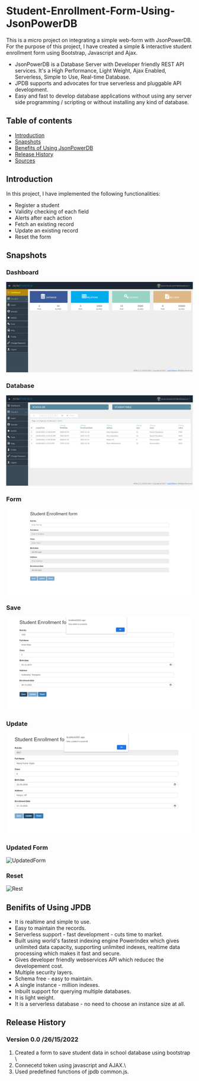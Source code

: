 # Student-Enrollment-Form-Using-JsonPowerDB
This is a micro project on integrating a simple web-form with JsonPowerDB. For the purpose of this project, I have created a simple &amp; interactive student enrollment form using Bootstrap, Javascript and Ajax. 

* JsonPowerDB is a Database Server with Developer friendly REST API services. It's a High Performance, Light Weight, Ajax Enabled, Serverless, Simple to Use, Real-time Database.
* JPDB supports and advocates for true serverless and pluggable API development.
* Easy and fast to develop database applications without using any server side programming / scripting or without installing any kind of database.

## Table of contents
* [Introduction](#introduction)
* [Snapshots](#snapshots)
* [Benefits of Using JsonPowerDB](#benefits-of-using-jsonpowerdb)
* [Release History](#release-history)
* [Sources](#sources)

## Introduction
In this project, I have implemented the following functionalities:
* Register a student
* Validity checking of each field
* Alerts after each action
* Fetch an existing record
* Update an existing record
* Reset the form

## Snapshots
 
### Dashboard
![User Dashboard](Screenshots/Dashboard.PNG?text=User+Dashboard+Here)

### Database 
![Databse](Screenshots/Database.PNG?text=User+Database+Here)

### Form 
![Form](Screenshots/Form.PNG?text=User+Form+Here)

### Save 
![Save](Screenshots/Save.PNG?text=Form+Save+Here)

### Update 
![Update](Screenshots/Update.PNG?text=Form+Update+Here)

### Updated Form 
![UpdatedForm](Screenshots/UpdatedForm.PNG?text=User+Form+Here)

### Reset 
![Rest](Screenshots/Reset.PNG?text=Form+Reset+Here)

## Benifits of Using JPDB
* It is realtime and simple to use.
* Easy to maintain the records.
* Serverless support - fast development - cuts time to market.
* Built using world's fastest indexing engine PowerIndex which gives unlimited data capacity, supporting unlimited indexes, realtime data processing which makes it fast and secure.
* Gives developer friendly webservices API which reducec the developement cost.
* Multiple security layers.
* Schema free - easy to maintain.
* A single instance - million indexes. 
* Inbuilt support for querying multiple databases.
* It is light weight. 
* It is a serverless database - no need to choose an instance size at all. 
 
## Release History
### Version 0.0 /26/15/2022
1. Created a form to save student data in school database using bootstrap  \
2. Connecetd token using javascript and AJAX.\
3. Used predefined functions of jpdb common.js.
 
 

